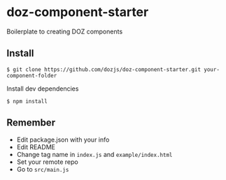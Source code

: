 # doz-component-starter
Boilerplate to creating DOZ components

## Install
```
$ git clone https://github.com/dozjs/doz-component-starter.git your-component-folder
```

Install dev dependencies
```
$ npm install
```

## Remember
- Edit package.json with your info
- Edit README
- Change tag name in `index.js` and `example/index.html`
- Set your remote repo
- Go to `src/main.js`